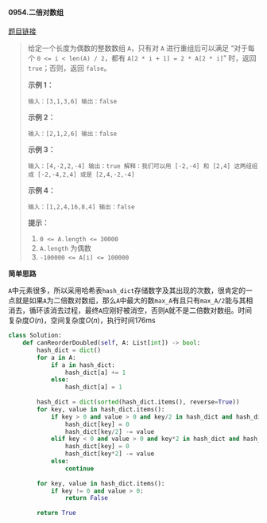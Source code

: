 #### 0954.二倍对数组


[题目链接](https://leetcode-cn.com/problems/array-of-doubled-pairs)


> 给定一个长度为偶数的整数数组 `A`，只有对 `A` 进行重组后可以满足 “对于每个 `0 <= i < len(A) / 2`，都有 `A[2 * i + 1] = 2 * A[2 * i]`” 时，返回 `true`；否则，返回 `false`。
>
>  
>
> **示例 1：**
>
> `
> 输入：[3,1,3,6]
> 输出：false
> `
>
> **示例 2：**
>
> `
> 输入：[2,1,2,6]
> 输出：false
> `
>
> **示例 3：**
>
> `
> 输入：[4,-2,2,-4]
> 输出：true
> 解释：我们可以用 [-2,-4] 和 [2,4] 这两组组成 [-2,-4,2,4] 或是 [2,4,-2,-4]
> `
>
> **示例 4：**
>
> `
> 输入：[1,2,4,16,8,4]
> 输出：false
> `
>
>  
>
> **提示：**
>
> 1. `0 <= A.length <= 30000`
> 2. `A.length` 为偶数
> 3. `-100000 <= A[i] <= 100000`

**简单思路**

```A```中元素很多，所以采用哈希表```hash_dict```存储数字及其出现的次数，很肯定的一点就是如果```A```为二倍数对数组，那么```A```中最大的数```max_A```有且只有```max_A/2```能与其相消去，循环该消去过程，最终```A```应刚好被消空，否则```A```就不是二倍数对数组。时间复杂度$O(n)$，空间复杂度$O(n)$，执行时间176ms

```python
class Solution:
    def canReorderDoubled(self, A: List[int]) -> bool:
        hash_dict = dict()
        for a in A:
            if a in hash_dict:
                hash_dict[a] += 1
            else:
                hash_dict[a] = 1
        
        hash_dict = dict(sorted(hash_dict.items(), reverse=True))
        for key, value in hash_dict.items():
            if key > 0 and value > 0 and key/2 in hash_dict and hash_dict[key/2] >= value:
                hash_dict[key] = 0
                hash_dict[key/2] -= value
            elif key < 0 and value > 0 and key*2 in hash_dict and hash_dict[key*2] >= value:
                hash_dict[key] = 0
                hash_dict[key*2] -= value
            else:
                continue
        
        for key, value in hash_dict.items():
            if key != 0 and value > 0:
                return False
        
        return True
```

